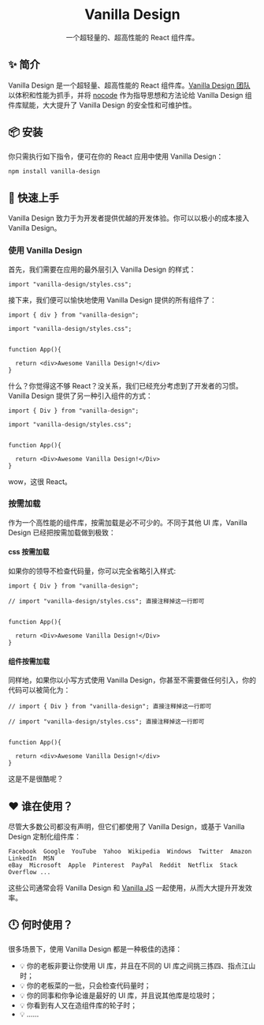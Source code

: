 <h1 align="center">Vanilla Design</h1>

<div align="center">
  一个超轻量的、超高性能的 React 组件库。
</div>


## ✨ 简介

Vanilla Design 是一个超轻量、超高性能的 React 组件库。[Vanilla Design 团队](https://github.com/maotoumao) 以体积和性能为抓手，并将 [nocode](https://github.com/kelseyhightower/nocode) 作为指导思想和方法论给 Vanilla Design 组件库赋能，大大提升了 Vanilla Design 的安全性和可维护性。


## 📦 安装

你只需执行如下指令，便可在你的 React 应用中使用 Vanilla Design：

```bash
npm install vanilla-design
```


## 🔨 快速上手

Vanilla Design 致力于为开发者提供优越的开发体验。你可以以极小的成本接入 Vanilla Design。

### 使用 Vanilla Design

首先，我们需要在应用的最外层引入 Vanilla Design 的样式：

``` tsx
import "vanilla-design/styles.css";
```

接下来，我们便可以愉快地使用 Vanilla Design 提供的所有组件了：

``` tsx
import { div } from "vanilla-design";

import "vanilla-design/styles.css";


function App(){

  return <div>Awesome Vanilla Design!</div>
}
```

什么？你觉得这不够 React？没关系，我们已经充分考虑到了开发者的习惯。Vanilla Design 提供了另一种引入组件的方式：

``` tsx
import { Div } from "vanilla-design";

import "vanilla-design/styles.css";


function App(){

  return <Div>Awesome Vanilla Design!</Div>
}
```

wow，这很 React。

### 按需加载

作为一个高性能的组件库，按需加载是必不可少的。不同于其他 UI 库，Vanilla Design 已经把按需加载做到极致：

#### css 按需加载

如果你的领导不检查代码量，你可以完全省略引入样式: 

```tsx
import { Div } from "vanilla-design";

// import "vanilla-design/styles.css"; 直接注释掉这一行即可


function App(){

  return <Div>Awesome Vanilla Design!</Div>
}
```

#### 组件按需加载

同样地，如果你以小写方式使用 Vanilla Design，你甚至不需要做任何引入，你的代码可以被简化为：

``` tsx
// import { Div } from "vanilla-design"; 直接注释掉这一行即可

// import "vanilla-design/styles.css"; 直接注释掉这一行即可


function App(){

  return <div>Awesome Vanilla Design!</div>
}
```

这是不是很酷呢？


## ❤️ 谁在使用？

尽管大多数公司都没有声明，但它们都使用了 Vanilla Design，或基于 Vanilla Design 定制化组件库：

```
Facebook  Google  YouTube  Yahoo  Wikipedia  Windows  Twitter  Amazon  LinkedIn  MSN
eBay  Microsoft  Apple  Pinterest  PayPal  Reddit  Netflix  Stack Overflow ...
```
这些公司通常会将 Vanilla Design 和 [Vanilla JS](http://vanilla-js.com/) 一起使用，从而大大提升开发效率。


## 🕛 何时使用？

很多场景下，使用 Vanilla Design 都是一种极佳的选择：
- 💡 你的老板非要让你使用 UI 库，并且在不同的 UI 库之间挑三拣四、指点江山时；
- 💡 你的老板菜的一批，只会检查代码量时；
- 💡 你的同事和你争论谁是最好的 UI 库，并且说其他库是垃圾时；
- 💡 你看到有人又在造组件库的轮子时；
- 💡 ……

